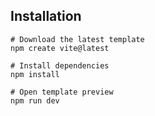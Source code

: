 
## Installation
```
# Download the latest template
npm create vite@latest

# Install dependencies
npm install

# Open template preview
npm run dev
```